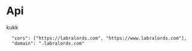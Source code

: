 # Api

kukk

```
  "cors": ["https://labralords.com", "https://www.labralords.com"],
  "domain": ".labralords.com"
```
